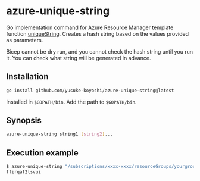 # azure-unique-string

Go implementation command for Azure Resource Manager template function [uniqueString](https://learn.microsoft.com/ja-jp/azure/azure-resource-manager/templates/template-functions-string#uniquestring).
Creates a hash string based on the values provided as parameters.

Bicep cannot be dry run, and you cannot check the hash string until you run it. You can check what string will be generated in advance.

## Installation

```bash
go install github.com/yusuke-koyoshi/azure-unique-string@latest
```

Installed in `$GOPATH/bin`.
Add the path to `$GOPATH/bin`.

## Synopsis

```bash
azure-unique-string string1 [string2]...
```

## Execution example

```bash
$ azure-unique-string "/subscriptions/xxxx-xxxx/resourceGroups/yourgroups" "test"
ffirqaf2lsvui
```